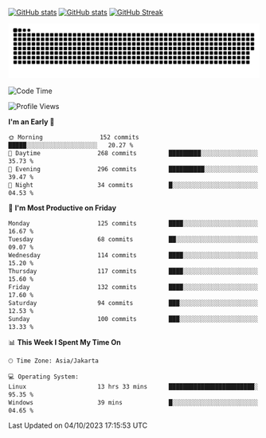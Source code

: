 [![GitHub stats](https://github-readme-stats.vercel.app/api?username=aurelioklv&card_width=500&show_icons=true&rank_icon=github&theme=solarized-dark#gh-dark-mode-only)](https://github.com/anuraghazra/github-readme-stats#gh-dark-mode-only)
[![GitHub stats](https://github-readme-stats.vercel.app/api?username=aurelioklv&card_width=500&show_icons=true&rank_icon=github&theme=buefy#gh-light-mode-only)](https://github.com/anuraghazra/github-readme-stats#gh-light-mode-only)
[![GitHub Streak](https://streak-stats.demolab.com/?user=aurelioklv&card_width=336&theme=solarized-dark)](https://git.io/streak-stats)

<picture>
  <source media="(prefers-color-scheme: dark)" srcset="https://raw.githubusercontent.com/aurelioklv/aurelioklv/snake-output/github-contribution-grid-snake-dark.svg">
  <source media="(prefers-color-scheme: light)" srcset="https://raw.githubusercontent.com/aurelioklv/aurelioklv/snake-output/github-contribution-grid-snake.svg">
  <img alt="github contribution grid snake animation" src="https://raw.githubusercontent.com/aurelioklv/aurelioklv/snake-output/github-contribution-grid-snake.svg">
</picture>

<!--START_SECTION:waka-->
![Code Time](http://img.shields.io/badge/Code%20Time-168%20hrs%207%20mins-blue)

![Profile Views](http://img.shields.io/badge/Profile%20Views-14-blue)

**I'm an Early 🐤** 

```text
🌞 Morning                152 commits         █████░░░░░░░░░░░░░░░░░░░░   20.27 % 
🌆 Daytime                268 commits         █████████░░░░░░░░░░░░░░░░   35.73 % 
🌃 Evening                296 commits         ██████████░░░░░░░░░░░░░░░   39.47 % 
🌙 Night                  34 commits          █░░░░░░░░░░░░░░░░░░░░░░░░   04.53 % 
```
📅 **I'm Most Productive on Friday** 

```text
Monday                   125 commits         ████░░░░░░░░░░░░░░░░░░░░░   16.67 % 
Tuesday                  68 commits          ██░░░░░░░░░░░░░░░░░░░░░░░   09.07 % 
Wednesday                114 commits         ████░░░░░░░░░░░░░░░░░░░░░   15.20 % 
Thursday                 117 commits         ████░░░░░░░░░░░░░░░░░░░░░   15.60 % 
Friday                   132 commits         ████░░░░░░░░░░░░░░░░░░░░░   17.60 % 
Saturday                 94 commits          ███░░░░░░░░░░░░░░░░░░░░░░   12.53 % 
Sunday                   100 commits         ███░░░░░░░░░░░░░░░░░░░░░░   13.33 % 
```


📊 **This Week I Spent My Time On** 

```text
🕑︎ Time Zone: Asia/Jakarta

💻 Operating System: 
Linux                    13 hrs 33 mins      ████████████████████████░   95.35 % 
Windows                  39 mins             █░░░░░░░░░░░░░░░░░░░░░░░░   04.65 % 
```


 Last Updated on 04/10/2023 17:15:53 UTC
<!--END_SECTION:waka-->
